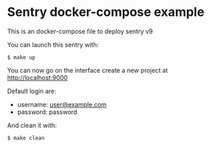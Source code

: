 # Sentry docker-compose example

This is an docker-compose file to deploy sentry v9

You can launch this sentry with:

```
$ make up
```

You can now go on the interface create a new project at [http://localhost:9000](http://localhost:9000)

Default login are:

* username: user@example.com
* password: password

And clean it with:

```
$ make clean
```
